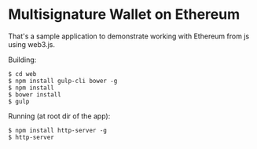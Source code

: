 # Multisignature Wallet on Ethereum

That's a sample application to demonstrate working with Ethereum from js using web3.js.

Building:
```
$ cd web
$ npm install gulp-cli bower -g
$ npm install
$ bower install
$ gulp
```

Running (at root dir of the app):
```
$ npm install http-server -g
$ http-server
```